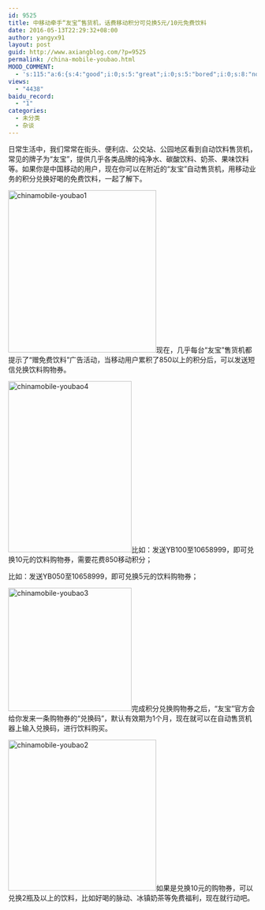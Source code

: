 ```yaml
---
id: 9525
title: 中移动牵手“友宝”售货机，话费移动积分可兑换5元/10元免费饮料
date: 2016-05-13T22:29:32+08:00
author: yangyx91
layout: post
guid: http://www.axiangblog.com/?p=9525
permalink: /china-mobile-youbao.html
MOOD_COMMENT:
  - 's:115:"a:6:{s:4:"good";i:0;s:5:"great";i:0;s:5:"bored";i:0;s:8:"nonsense";i:0;s:13:"notunderstand";i:0;s:7:"passing";i:0;}";'
views:
  - "4438"
baidu_record:
  - "1"
categories:
  - 未分类
  - 杂谈
---
```

日常生活中，我们常常在街头、便利店、公交站、公园地区看到自动饮料售货机，常见的牌子为“友宝”，提供几乎各类品牌的纯净水、碳酸饮料、奶茶、果味饮料等。如果你是中国移动的用户，现在你可以在附近的“友宝”自动售货机，用移动业务的积分兑换好喝的免费饮料，一起了解下。

<a href="http://www.axiangblog.com/china-mobile-youbao.html/chinamobile-youbao1" rel="attachment wp-att-9526" target="_blank"  rel="nofollow" ><img loading="lazy" class="aligncenter size-full wp-image-9526" src="http://www.axiangblog.com/wp-content/uploads/2016/05/chinamobile-youbao1.jpg" alt="chinamobile-youbao1" width="300" height="329" /></a>现在，几乎每台“友宝”售货机都提示了“赠免费饮料”广告活动，当移动用户累积了850以上的积分后，可以发送短信兑换饮料购物券。

<a href="http://www.axiangblog.com/china-mobile-youbao.html/chinamobile-youbao4" rel="attachment wp-att-9529" target="_blank"  rel="nofollow" ><img loading="lazy" class="aligncenter size-full wp-image-9529" src="http://www.axiangblog.com/wp-content/uploads/2016/05/chinamobile-youbao4.jpg" alt="chinamobile-youbao4" width="250" height="347" /></a>比如：发送YB100至10658999，即可兑换10元的饮料购物券，需要花费850移动积分；

比如：发送YB050至10658999，即可兑换5元的饮料购物券；

<a href="http://www.axiangblog.com/china-mobile-youbao.html/chinamobile-youbao3" rel="attachment wp-att-9528" target="_blank"  rel="nofollow" ><img loading="lazy" class="aligncenter size-full wp-image-9528" src="http://www.axiangblog.com/wp-content/uploads/2016/05/chinamobile-youbao3.jpg" alt="chinamobile-youbao3" width="250" height="250" /></a>完成积分兑换购物券之后，“友宝”官方会给你发来一条购物券的“兑换码”，默认有效期为1个月，现在就可以在自动售货机器上输入兑换码，进行饮料购买。

<a href="http://www.axiangblog.com/china-mobile-youbao.html/chinamobile-youbao2" rel="attachment wp-att-9527" target="_blank"  rel="nofollow" ><img loading="lazy" class="aligncenter size-full wp-image-9527" src="http://www.axiangblog.com/wp-content/uploads/2016/05/chinamobile-youbao2.jpg" alt="chinamobile-youbao2" width="300" height="306" /></a>如果是兑换10元的购物券，可以兑换2瓶及以上的饮料，比如好喝的脉动、冰镇奶茶等免费福利，现在就行动吧。